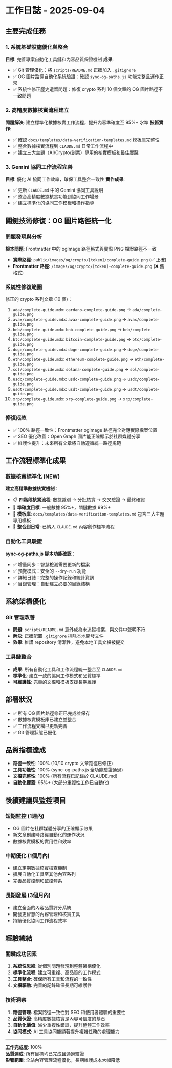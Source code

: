 # 工作日誌 - 2025-09-04

## 主要完成任務

### 1. 系統基礎設施優化與整合
**目標**: 完善專案自動化工具鏈和內容品質保證機制
**成果**: 
- ✅ Git 管理優化：將 `scripts/README.md` 正確加入 `.gitignore`
- ✅ OG 圖片路徑自動化系統驗證：確認 `sync-og-paths.js` 功能完整且運作正常
- ✅ 系統性修正歷史遺留問題：修復 crypto 系列 10 個文章的 OG 圖片路徑不一致問題

### 2. 高精度數據核實流程建立
**問題解決**: 建立標準化數據核實工作流程，提升內容準確度至 95%+ 水準
**技術實作**:
- ✅ 確認 `docs/templates/data-verification-templates.md` 模板庫完整性
- ✅ 整合數據核實流程到 `CLAUDE.md` 日常工作流程中
- ✅ 建立三大主題（AI/Crypto/創業）專用的核實模板和最佳實踐

### 3. Gemini 協同工作流程完善
**目標**: 優化 AI 協同工作效率，確保工具整合一致性
**實作成果**:
- ✅ 更新 `CLAUDE.md` 中的 Gemini 協同工具說明
- ✅ 整合高精度數據核實功能到協同工作場景
- ✅ 建立標準化的協同工作模板和操作指導

## 關鍵技術修復：OG 圖片路徑統一化

### 問題發現與分析
**根本問題**: Frontmatter 中的 ogImage 路徑格式與實際 PNG 檔案路徑不一致
- **實際路徑**: `public/images/og/crypto/[token]/complete-guide.png` (✅ 正確)
- **Frontmatter 路徑**: `/images/og/crypto/[token]-complete-guide.png` (❌ 舊格式)

### 系統性修復範圍
修正的 crypto 系列文章 (10 個)：
1. `ada/complete-guide.mdx`: `cardano-complete-guide.png` → `ada/complete-guide.png`
2. `avax/complete-guide.mdx`: `avax-complete-guide.png` → `avax/complete-guide.png`
3. `bnb/complete-guide.mdx`: `bnb-complete-guide.png` → `bnb/complete-guide.png`
4. `btc/complete-guide.mdx`: `bitcoin-complete-guide.png` → `btc/complete-guide.png`
5. `doge/complete-guide.mdx`: `doge-complete-guide.png` → `doge/complete-guide.png`
6. `eth/complete-guide.mdx`: `ethereum-complete-guide.png` → `eth/complete-guide.png`
7. `sol/complete-guide.mdx`: `solana-complete-guide.png` → `sol/complete-guide.png`
8. `usdc/complete-guide.mdx`: `usdc-complete-guide.png` → `usdc/complete-guide.png`
9. `usdt/complete-guide.mdx`: `usdt-complete-guide.png` → `usdt/complete-guide.png`
10. `xrp/complete-guide.mdx`: `xrp-complete-guide.png` → `xrp/complete-guide.png`

### 修復成效
- ✅ 100% 路徑一致性：Frontmatter ogImage 路徑完全對應實際檔案位置
- ✅ SEO 優化改善：Open Graph 圖片能正確顯示於社群媒體分享
- ✅ 維護性提升：未來所有文章將自動遵循統一路徑規範

## 工作流程標準化成果

### 數據核實標準化 (NEW)
**建立高精準數據核實機制**：
- 📋 **四階段核實流程**: 數據識別 → 分批核實 → 交叉驗證 → 最終確認
- 🎯 **準確度目標**: 一般數據 95%+，關鍵數據 99%+
- 📝 **模板庫**: `docs/templates/data-verification-templates.md` 包含三大主題專用模板
- 🔄 **整合到日常**: 已納入 `CLAUDE.md` 內容創作標準流程

### 自動化工具驗證
**sync-og-paths.js 腳本功能確認**：
- ✅ 增量同步：智慧檢測需要更新的檔案
- ✅ 預覽模式：安全的 `--dry-run` 功能
- ✅ 詳細日誌：完整的操作記錄和統計資訊
- ✅ 目錄管理：自動建立必要的目錄結構

## 系統架構優化

### Git 管理改善
- **問題**: `scripts/README.md` 意外成為未追蹤檔案，與文件中聲明不符
- **解決**: 正確配置 `.gitignore` 排除本地開發文件
- **效果**: 維護 repository 清潔性，避免本地工具文檔被提交

### 工具鏈整合
- **成果**: 所有自動化工具和工作流程統一整合至 `CLAUDE.md`
- **標準化**: 建立一致的協同工作模式和品質標準
- **可維護性**: 完善的文檔和模板支援長期維護

## 部署狀況
- ✅ 所有 OG 圖片路徑修正已完成並保存
- ✅ 數據核實模板庫已建立並整合
- ✅ 工作流程文檔已更新完善
- ✅ Git 管理狀態已優化

## 品質指標達成
- **路徑一致性**: 100% (10/10 crypto 文章路徑已修正)
- **工具功能性**: 100% (sync-og-paths.js 全功能驗證通過)
- **文檔完整性**: 100% (所有流程已記錄於 CLAUDE.md)
- **自動化覆蓋**: 95%+ (大部分重複性工作已自動化)

## 後續建議與監控項目

### 短期監控 (1週內)
- OG 圖片在社群媒體分享的正確顯示效果
- 新文章創建時路徑自動化的運作狀況
- 數據核實模板的實用性和效率

### 中期優化 (1個月內)  
- 建立定期數據核實檢查機制
- 擴展自動化工具至其他內容系列
- 完善品質控制和監控體系

### 長期發展 (3個月內)
- 建立全面的內容品質評分系統
- 開發更智慧的內容管理和核實工具
- 持續優化協同工作流程效率

## 經驗總結

### 關鍵成功因素
1. **系統性思維**: 從個別問題發現到整體架構優化
2. **標準化流程**: 建立可重複、高品質的工作模式  
3. **工具整合**: 確保所有工具和流程的一致性
4. **文檔驅動**: 完善的記錄確保長期可維護性

### 技術洞察
1. **路徑管理**: 檔案路徑一致性對 SEO 和使用者體驗的重要性
2. **品質保證**: 高精度數據核實是內容可信度的基石
3. **自動化價值**: 減少重複性錯誤，提升整體工作效率
4. **協同模式**: AI 工具協同能顯著提升複雜任務的處理能力

---

**工作完成度**: 100%  
**品質達成**: 所有目標均已完成且通過驗證  
**影響範圍**: 全站內容管理流程優化，長期維護成本大幅降低